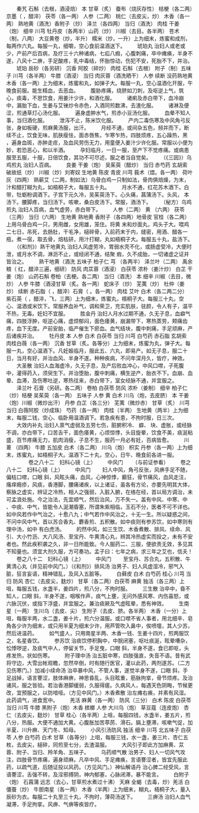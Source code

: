<!-- { "loadSidebar": true } -->
　　秦艽 石斛（去根，酒浸焙） 本 甘草（炙） 蚕布（烧灰存性） 桔梗（各二两）京墨（ ，醋淬） 茯苓（各一两） 人参（二两） 桃仁（去皮尖，炒） 木香（各一两） 熟地黄（酒洗）香附子（炒） 泽兰（各四两） 当归（酒洗） 肉桂 干姜（炮） 细辛 川芎 牡丹皮（各两半）山药（炒） 川椒（去目。各半两） 苍术（制，八两） 大豆黄卷（炒，半升） 糯米（炒，一升）上为细末，炼蜜和成剂，每两作六丸。每服一丸，细嚼，空心食前温酒送下。
　　琥珀丸 治妇人或老或少，产前产后百病，及疗三十六种诸病，七疝八瘕，心腹刺痛，卒中瘫痪，半身不遂，八风十二痹，手足酸疼，乳中毒结，怀胎惊动，伤犯不安，死胎不下，并治。
　　琥珀 辰砂（各另研） 沉香 阿胶（碎炒） 肉桂 石斛（去根） 附子（制）五味子 川芎（各半两） 牛膝（酒浸） 当归 肉灰蓉（酒洗晒干） 人参 续断 没药熟地黄 木香（各一两）上为细末，炼蜜和丸，如弹子大。每服一丸，空心温酒化开服，午晚食前服。能生精血，去恶血。
　　腹胁疼痛，绕脐如刀刺，及呕逆上气，筑心，痰毒，不思饮食，用姜汁少许，和酒化服。
　　诸痢及赤白带下，血冷崩中，漏胎下血，生姜与艾锉炒令赤色，入酒同煎数沸，去渣化服。
　　诸淋及便涩，煎通草灯心汤化服。
　　遍身虚肿水气，煎赤小豆汤化服。
　　血晕不知人事，当归酒化服。
　　泄泻不止，陈米饮化服。
　　产内二毒伤寒及中风角弓反张，身如板硬，煎麻黄汤服，出汗。
　　月经不通，或间杂五色，频并而下，断续不止，饮食无味，肌肤瘦怯，面赤唇焦，乍寒乍热，四肢烦疼，五心躁热，黑 ，遍身血斑，赤肿走疰，及血风劳伤无力，用童便入姜汁少许化服。常服以小便为妙，若恐恶心，和以半酒。
　　孕妇临月，一日一服，至产下不觉疼痛。或病患服至五服，十服，日倍饮食，其功不可尽述，服之者当自觉矣。
　　（《三因》）乌鸡煎丸 治妇人百病。
　　良姜 干姜（炮） 吴茱萸（醋炒） 当归 赤芍药 玄胡索 破故纸（炒） 川椒（炒）刘寄奴 生地黄 陈皮 青皮 川芎 莪术（煨。各一两） 荷叶灰（四两） 熟蕲艾（二两，制如法）乌骨白鸡一只制如法，骨肉俱焙燥，为末，汁和醋打糊为丸，如梧桐子大，每服五十丸。
　　月水不通，红花苏木酒下。白带，牡蛎粉调酒下。子宫下元久冷，吴茱萸汤下。心头痛，菖蒲汤下。头风， 本汤下。腰脚疼，当归汤下。咳嗽，桑白皮汤下。常服，酒汤下。
　　（秘方）乌鸡煎丸 治妇人百病，血气虚劳，赤白带下。
　　人参（二两） 黄 （六两） 茯苓（三两） 当归（六两） 生地黄 熟地黄 香附子（各四两）地骨皮 官桂（各二两）上用乌骨白鸡一只，男用雌，女用雄，笼住。将黄 末和炒面丸，鸡头子大。喂鸡二七日，吊死，去肠肚，干毛净，槌碎骨，入前药末于内，缝密，用酒、醋各一瓶，煮一宿，取去骨，焙枯研，用汁打糊，丸如梧桐子大。每服五十丸，盐汤下。
　　（《和剂》）熟干地黄丸 治妇人风虚劳冷，胃弱水壳不化，或肠虚受冷，大便时泄，或月水不调，淋沥不止，或经闭不通，结聚 瘕，久不成胎，一切诸虚之证并皆治之。
　　熟干地黄（酒洗 五味子 柏子仁 芎 （各两半） 泽兰叶（二两） 禹余粮（ 红，醋淬三遍，细研） 防风 肉苁蓉（酒浸） 白茯苓 浓朴（姜汁炒） 白芷 干姜（炮） 山药石斛 卷柏（去梗。各二两） 当归（酒洗） 本 细辛 川椒（去目，微炒） 人参 牛膝（酒浸甘草（炙。各一两） 蛇床子（炒） 芜荑（炒） 杜仲（姜炒） 续断 赤石脂（ ，醋淬）石膏（ 。各一两） 肉桂 艾叶 白术（各二两二分） 紫石英（ ，醋淬，飞，三两）上为细末，炼蜜丸，梧桐子大。每服三十丸，空心、温酒或米饮下。常服养血补气，调和荣卫，充实肌肤，驻颜，令人有子，温平不热，无毒。妊妇不宜服。
　　胜金丹 治妇人月水过期不通，久无子息，血癖气痛，四肢浮肿，呕逆心痛，虚烦郁闷，面色痿黄，崩漏带下，寒热蒸劳，颊痛齿疼，血下无度。产前安胎，临产催生下瘀血。血气结块，腹中刺痛，手足顽麻，产后诸疾并治。
　　牡丹皮 本 人参 白术 白茯苓 当归 川芎 白芍药 赤石脂 玄胡索 肉桂白薇（各一两） 沉香 甘草（炙。各等分）上为细末，炼蜜为丸，弹子大。每服一丸，空心温酒下。凡妊娠临月，服此五、六丸，即易产。如无子息，服二十日，当月有好，并治血风、半身不遂。种种疾病，不问年深月久，皆疗，神效。
　　大圣散 治妇人血海虚冷，久无子息，及产后败血冲心，中风口噤，子死腹中，灌得药入，须臾生下。并治堕胎，腹中刺痛，横生逆产，胎衣不下。血崩、血晕、血滞，及伤寒吐逆，寒热往来，赤白带下，室女经脉不通，并宜服之。
　　泽兰叶 石膏（另研。各二两） 卷柏 白茯苓 防风 浓朴（姜制） 细辛 柏子仁（炒）桔梗 吴茱萸（各一两） 五味子 人参 黄 白术 川乌（炮，去皮脐） 本 干姜（炮）川椒（微炒出汗） 丹参 白芷（各三分） 芜荑（微炒赤） 甘草（炙） 川芎 当归 白薇阿胶（炒成珠） 芍药（各一两） 肉桂（半两） 生地黄（两半）上为细末，每服二钱，空心、临卧用温酒调下。若急疾有患，不拘时服，日三次。
　　大效内补丸 治妇人禀气虚弱及五劳七伤，脏腑积冷、 癖、 块、虚胀，或经脉不调，亦白带下，口苦舌干，面色痿黄，心烦惊悸，头目旋晕，饮食不美，痰涎粘盛，百节疼痛无力，肌肉消瘦，子息不生，服药一月必有妊，百病皆愈。
　　川萆 （四两） 牛膝 五加皮 白术（各二两） 川乌（炮） 枳实 丹参（各一两）上为细末，炼蜜丸，如梧桐子大。温酒下二十丸，空心，日午、晚食前各进一服。
　　
　　卷之八十二　妇科心镜（上）
　　中风门
　　（与前证参看）
　　卷之八十二　妇科心镜（上）
　　中风门
　　妇人中风，角弓反张，风痹手足不随，偏枯口噤，口眼 斜，风眩头痛，血风，心神惊悸，癫狂，骨节痛风，血风走注，瘙痒瘾疹，风痰，香港脚，腰痛诸疾，以上诸证，虽各有方论，亦要先明其大体，察脉之虚实，辨证之冷热，相人之强弱，入脏入腑，在络在经，首以局方调治，未可孟浪处施。今之治法，先宜顺气，然后治风，万不失一。盖有中风、中寒、中 、中痰、中气，皆能令人涎潮昏塞，所谓朱紫相临，玉石不分，医者不可不详也。如中风若作中气治之，十愈八九；中气若作中风治之，十无一生。所以疑惑之间，不问中风中气，首以苏合香丸、麝香煎、五积散。如中痰则有参苏饮，如中寒则有理中汤，如中 有白虎汤。
　　的然中风，如三生饮、木香煮散、排风、续命、风引、大小竹沥、大八风汤、至宝丹、牛黄清心丸，辨其冷热虚实而投之，未有不安者也。然此疾积袭之久，非一日所能致。今人服药二、三服，便欲责无效，多见其不知量也。须宜大剂久服，方可奏功。孟子曰：七年之病，求三年之艾也，信夫！
　　卷之八十二　妇科心镜（上）
　　中风门
　　至宝丹、苏合丸，五积散、牛黄清心丸（并见前中风门。）（《和剂》）排风汤 治男子、妇人风虚湿冷，邪气入脏，狂言妄语，精神错乱，及风入五脏等。
　　白藓皮 白术 白芍药 桂心 川芎 当归 防风 杏仁（去皮尖，麸炒） 甘草（各二两）白茯苓 麻黄 独活（各三两）上咀，每服五钱，水盏半，姜四片，煎八分，不拘时服。
　　三生散 治卒中，昏不知人，口眼 斜，半身不遂，咽喉作声，痰气上壅，无问外感风寒、内伤喜怒，或六脉沉伏，或指下浮盛，并宜服之。兼治痰厥及气虚眩晕，悉有神效。
　　生南星（一两） 生川乌（去皮、尖） 生附子（去皮、脐。各半两） 木香（一分）上咀，每服半两，水二盏，姜十片，煎六分温服。或口噤不省人事者，用北细辛、皂角各少许为细末，或只用半夏为细末少许，用芦管吹入鼻中，俟喷嚏，其人少苏，然后进温药。
　　如气盛人，只用南星半两、木香一钱、生姜十四片，煎两服饮之，名星香饮。
　　参苏饮 治痰饮停积胸中，中脘闭塞，呕吐痰涎，眩晕嘈杂，忪悸哕逆，及痰气中人，停留关节，手足曳，口眼 斜，半身不遂，食已即呕，头疼发热，状如伤寒。
　　附子理中汤 治五脏中寒，四肢强直，失音不语。昔有武将守边，大雪出帐观瞻，忽然卒倒，时有随行医官，灌以此药，两剂遂苏。（二方见伤寒门。）加减小续命汤 治卒暴中风，不管人事，遂觉半身不遂，口眼 斜，手足战掉，语言謇涩，肢体麻痹，神思昏乱，头目眩重，筋脉拘挛，骨节烦疼。及治诸风，服之皆验。若治香港脚缓弱，久服得瘥。久病风人，每遇天色阴晦，节候更改，宜预服之，以防喑哑。（方见中风门。）木香煮散 治左瘫右痪，并素有风湿。此药调气，进食宽中。
　　羌活 麻黄（各一两） 防风（三分） 白术 陈皮 白茯苓 当归 川芎 牛膝 黑附子（炮）木香 槟榔 人参 大川乌（炮） 草豆蔻（连皮炮） 杏仁（去皮尖，麸炒） 甘草 桂心（各半两）上咀，每服四钱，水盏半，姜五片，煎八分，热服。大便不通加大黄。心腹胀加苦葶苈、滑石。膈上壅滞，咳嗽气促，加半夏、川升麻、天门冬、知母。
　　小风引汤防风 独活 细辛 川芎 北五味子 白茯苓 人参 白芍药 白术 甘草（各等分）上咀，每服三钱，水一盏，姜三片、杏仁五枚，去皮尖，槌碎，同煎至七分，去渣温服。
　　大风引子即此方加麻黄、苁蓉、附子、当归、羚羊角、五味子。
　　乌药顺气散 治男子、妇人一切风气攻注，四肢骨节疼痛，遍身顽麻。凡卒中风、手足瘫痪，言语謇涩者，皆宜先服此药，以疏气道，后随证投以风药。（方见风门。）神仙解语丹 治心脾二经受风，言语謇涩，舌强不转，及淫邪搏阴，神内郁塞，心脉闭滞，暴不能言。
　　白附子（炮） 石菖蒲 远志（去心，甘草煎水煮过十沸） 天麻 全蝎（去毒，炒）羌活 白僵蚕（炒） 牛胆南星（各一两） 木香（半两）上为细末，糊丸，梧桐子大，量入辰砂为衣。每服二十丸至三十丸，不拘时，薄荷汤送下。
　　三痹汤 治妇人血气凝滞，手足拘挛。风痹、气痹等疾皆疗。
